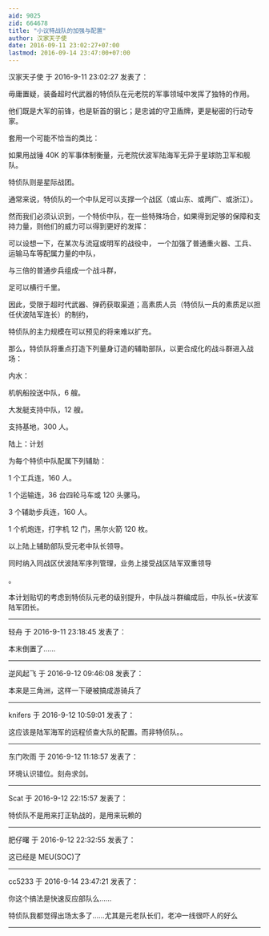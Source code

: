 ```yaml
---
aid: 9025
zid: 664678
title: "小议特战队的加强与配置"
author: 汉家天子使
date: 2016-09-11 23:02:27+07:00
lastmod: 2016-09-14 23:47:00+07:00
---
```


汉家天子使 于 2016-9-11 23:02:27 发表了：

毋庸置疑，装备超时代武器的特侦队在元老院的军事领域中发挥了独特的作用。

他们既是大军的前锋，也是斩首的钢匕；是忠诚的守卫盾牌，更是秘密的行动专家。

套用一个可能不恰当的类比：

如果用战锤 40K 的军事体制衡量，元老院伏波军陆海军无异于星球防卫军和舰队。

特侦队则是星际战团。

通常来说，特侦队的一个中队足可以支撑一个战区（或山东、或两广、或浙江）。

然而我们必须认识到，一个特侦中队，在一些特殊场合，如果得到足够的保障和支持力量，则他们的威力可以得到更好的发挥：

可以设想一下，在某次与流寇或明军的战役中，
一个加强了普通重火器、工兵、运输马车等配属力量的中队，

与三倍的普通步兵组成一个战斗群，

足可以横行千里。

因此，受限于超时代武器、弹药获取渠道；高素质人员（特侦队一兵的素质足以担任伏波陆军连长）的制约，

特侦队的主力规模在可以预见的将来难以扩充。

那么，特侦队将重点打造下列量身订造的辅助部队，以更合成化的战斗群进入战场：

内水：

机帆船投送中队，6 艘。

大发艇支持中队，12 艘。

支持基地，300 人。

陆上：计划

为每个特侦中队配属下列辅助：

1 个工兵连，160 人。

1 个运输连，36 台四轮马车或 120 头骡马。

3 个辅助步兵连，160 人。

1 个机炮连，打字机 12 门，黑尔火箭 120 枚。

以上陆上辅助部队受元老中队长领导。

同时纳入同战区伏波陆军序列管理，业务上接受战区陆军双重领导

。

本计划贴切的考虑到特侦队元老的级别提升，中队战斗群编成后，中队长=伏波军陆军团长。

---

轻舟 于 2016-9-11 23:18:45 发表了：

本末倒置了……

---

逆风起飞 于 2016-9-12 09:46:08 发表了：

本来是三角洲，这样一下硬被搞成游骑兵了

---

knifers 于 2016-9-12 10:59:01 发表了：

这应该是陆军海军的远程侦查大队的配置。而非特侦队。。

---

东门吹雨 于 2016-9-12 11:18:57 发表了：

环境认识错位。刻舟求剑。

---

Scat 于 2016-9-12 22:15:57 发表了：

特侦队不是用来打正轨战的，是用来玩赖的

---

肥仔曙 于 2016-9-12 22:32:55 发表了：

这已经是 MEU(SOC)了

---

cc5233 于 2016-9-14 23:47:21 发表了：

你这个搞法是快速反应部队么……

特侦队我都觉得出场太多了……尤其是元老队长们，老冲一线很吓人的好么

---
